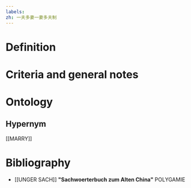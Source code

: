 ```yaml
---
labels: 
zh: 一夫多妻一妻多夫制
---
```


# Definition

# Criteria and general notes
# Ontology

## Hypernym
[[MARRY]]
# Bibliography
- [[UNGER SACH]]
**"Sachwoerterbuch zum Alten China"** 
POLYGAMIE
